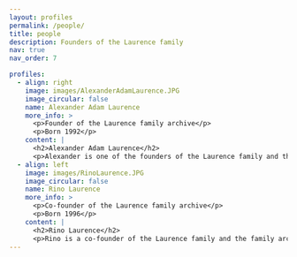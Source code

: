 ```yaml
---
layout: profiles
permalink: /people/
title: people
description: Founders of the Laurence family
nav: true
nav_order: 7

profiles:
  - align: right
    image: images/AlexanderAdamLaurence.JPG
    image_circular: false
    name: Alexander Adam Laurence
    more_info: >
      <p>Founder of the Laurence family archive</p>
      <p>Born 1992</p>
    content: |
      <h2>Alexander Adam Laurence</h2>
      <p>Alexander is one of the founders of the Laurence family and the family archive. His vision and dedication to preserving family history have been instrumental in creating this digital legacy for future generations.</p>
  - align: left
    image: images/RinoLaurence.JPG
    image_circular: false
    name: Rino Laurence
    more_info: >
      <p>Co-founder of the Laurence family archive</p>
      <p>Born 1996</p>
    content: |
      <h2>Rino Laurence</h2>
      <p>Rino is a co-founder of the Laurence family and the family archive. Her commitment to family unity and heritage is a cornerstone of the Laurence legacy.</p>
---
```

